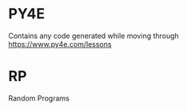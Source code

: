 # PY4E
 Contains any code generated while moving through https://www.py4e.com/lessons

# RP
Random Programs